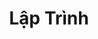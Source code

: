 ---
title: Lập Trình
description: Trong quá trình để chuyển ý tưởng của tôi thành sản phẩm thực tế
---